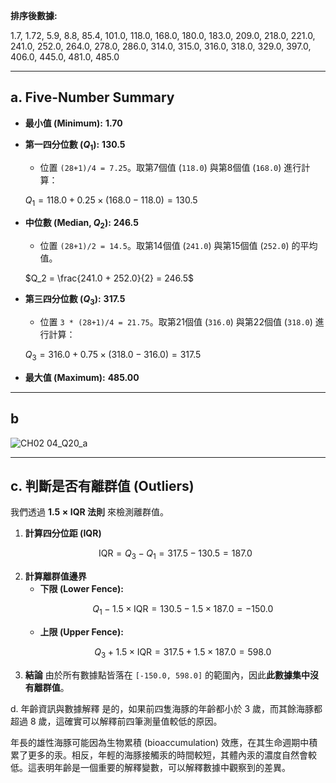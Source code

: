 **排序後數據:**

1.7, 1.72, 5.9, 8.8, 85.4, 101.0, 118.0, 168.0, 180.0, 183.0, 209.0, 218.0, 221.0, 241.0, 252.0, 264.0, 278.0, 286.0, 314.0, 315.0, 316.0, 318.0, 329.0, 397.0, 406.0, 445.0, 481.0, 485.0

---

## a. Five-Number Summary

* **最小值 (Minimum):** **1.70**

* **第一四分位數 ($Q_1$):** **130.5**
    * 位置 `(28+1)/4 = 7.25`。取第7個值 (`118.0`) 與第8個值 (`168.0`) 進行計算：
   
    $Q_1 = 118.0 + 0.25 \times (168.0 - 118.0) = 130.5$
   
* **中位數 (Median, $Q_2$):** **246.5**
    * 位置 `(28+1)/2 = 14.5`。取第14個值 (`241.0`) 與第15個值 (`252.0`) 的平均值。
   
    $Q_2 = \frac{241.0 + 252.0}{2} = 246.5$
   
* **第三四分位數 ($Q_3$):** **317.5**
    * 位置 `3 * (28+1)/4 = 21.75`。取第21個值 (`316.0`) 與第22個值 (`318.0`) 進行計算：
    
    $Q_3 = 316.0 + 0.75 \times (318.0 - 316.0) = 317.5$
   
* **最大值 (Maximum):** **485.00**

---

## b
![CH02 04_Q20_a](https://github.com/user-attachments/assets/50ce3f02-9ee7-4192-9f29-c2b23b594c0c)

---

## c. 判斷是否有離群值 (Outliers)

我們透過 **$1.5 \times \text{IQR}$ 法則** 來檢測離群值。

1.  **計算四分位距 (IQR)**
    ```math
    \text{IQR} = Q_3 - Q_1 = 317.5 - 130.5 = 187.0
    ```
2.  **計算離群值邊界**
    * **下限 (Lower Fence):**
        ```math
        Q_1 - 1.5 \times \text{IQR} = 130.5 - 1.5 \times 187.0 = -150.0
        ```
    * **上限 (Upper Fence):**
        ```math
        Q_3 + 1.5 \times \text{IQR} = 317.5 + 1.5 \times 187.0 = 598.0
        ```
3.  **結論**
    由於所有數據點皆落在 `[-150.0, 598.0]` 的範圍內，因此**此數據集中沒有離群值**。

   
d. 年齡資訊與數據解釋
是的，如果前四隻海豚的年齡都小於 3 歲，而其餘海豚都超過 8 歲，這確實可以解釋前四筆測量值較低的原因。

年長的雄性海豚可能因為生物累積 (bioaccumulation) 效應，在其生命週期中積累了更多的汞。相反，年輕的海豚接觸汞的時間較短，其體內汞的濃度自然會較低。這表明年齡是一個重要的解釋變數，可以解釋數據中觀察到的差異。
